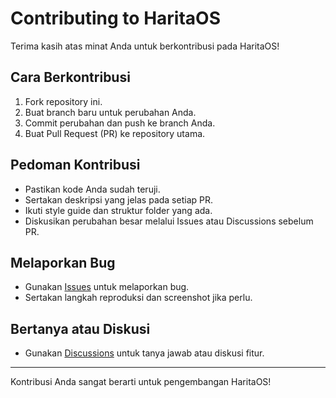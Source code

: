 # Contributing to HaritaOS

Terima kasih atas minat Anda untuk berkontribusi pada HaritaOS!

## Cara Berkontribusi
1. Fork repository ini.
2. Buat branch baru untuk perubahan Anda.
3. Commit perubahan dan push ke branch Anda.
4. Buat Pull Request (PR) ke repository utama.

## Pedoman Kontribusi
- Pastikan kode Anda sudah teruji.
- Sertakan deskripsi yang jelas pada setiap PR.
- Ikuti style guide dan struktur folder yang ada.
- Diskusikan perubahan besar melalui Issues atau Discussions sebelum PR.

## Melaporkan Bug
- Gunakan [Issues](https://github.com/hussainabdillah/remastering-harita-os/issues) untuk melaporkan bug.
- Sertakan langkah reproduksi dan screenshot jika perlu.

## Bertanya atau Diskusi
- Gunakan [Discussions](https://github.com/hussainabdillah/remastering-harita-os/discussions) untuk tanya jawab atau diskusi fitur.

---
Kontribusi Anda sangat berarti untuk pengembangan HaritaOS!
